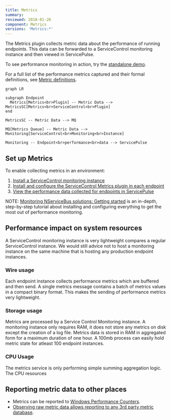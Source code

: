 ```yaml
---
title: Metrics
summary:
reviewed: 2018-01-26
component: Metrics
versions: 'Metrics:*'
---
```


The Metrics plugin collects metric data about the performance of running endpoints. This data can be forwarded to a ServiceControl monitoring instance and then viewed in ServicePulse.

To see performance monitoring in action, try the [standalone demo](/tutorials/monitoring-demo/).

For a full list of the performance metrics captured and their formal definitions, see [Metric definitions](definitions.md).

```mermaid
graph LR

subgraph Endpoint
  Metrics[Metrics<br>Plugin] -- Metric Data --> MetricsSC[Metrics<br>ServiceControl<br>Plugin]
end

MetricsSC -- Metric Data --> MQ

MQ[Metrics Queue] -- Metric Data --> Monitoring[ServiceControl<br>Monitoring<br>Instance]

Monitoring -- Endpoint<br>performance<br>data --> ServicePulse
```


## Set up Metrics

To enable collecting metrics in an environment:

1. [Install a ServiceControl monitoring instance](/servicecontrol/monitoring-instances/)
2. [Install and configure the ServiceControl Metrics plugin in each endpoint](install-plugin.md)
3. [View the performance data collected for endpoints in ServicePulse](in-servicepulse.md)

NOTE: [Monitoring NServiceBus solutions: Getting started](/tutorials/monitoring-setup/) is an in-depth, step-by-step tutorial about installing and configuring everything to get the most out of performance monitoring.


## Performance impact on system resources

A ServiceControl monitoring instance is very lightweight compares a regular ServiceControl instance. We would still advice not to host a monitoring instance on the same machine that is hosting any production endpoint instances.

### Wire usage

Each endpoint instance collects performance metrics which are buffered and then send. A single metrics message contains a batch of metrics values in a compact binary format. This makes the sending of performance metrics very lightweight.

### Storage usage

Metrics are processed by a Service Control Monitoring instance. A monitoring instance only requires RAM, it does not store any metrics on disk except the creation of a log file. Metrics data is stored in RAM in aggregated form for a maximum duration of one hour. A 100mb process can easily hold metric state for atleast 100 endpoint instances.

### CPU Usage

The metrics service is only performing simple summing aggregation logic. The CPU resources 


## Reporting metric data to other places

- Metrics can be reported to [Windows Performance Counters](performance-counters.md).
- [Observing raw metric data allows reporting to any 3rd party metric database](raw.md).
